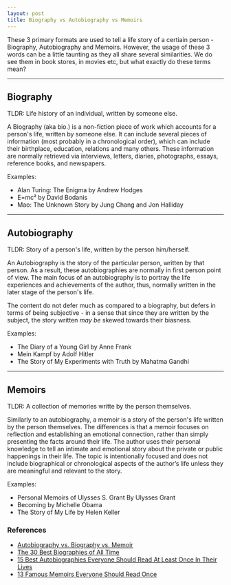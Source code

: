 ```yaml
---
layout: post
title: Biography vs Autobiography vs Memoirs
---
```


These 3 primary formats are used to tell a life story of a certiain person - Biography, Autobiography and Memoirs. However, the usage of these 3 words can be a little taunting as they all share several similarities. We do see them in book stores, in movies etc, but what exactly do these terms mean?

---

## Biography

TLDR: Life history of an individual, written by someone else.

A Biography (aka bio.) is a non-fiction piece of work which accounts for a person's life, written by someone else. It can include several pieces of information (most probably in a chronological order), which can include their birthplace, education, relations and many others. These information are normally retrieved via interviews, letters, diaries, photographs, essays, reference books, and newspapers.

Examples:

- Alan Turing: The Enigma by Andrew Hodges
- E=mc² by David Bodanis
- Mao: The Unknown Story by Jung Chang and Jon Halliday

---

## Autobiography

TLDR: Story of a person's life, written by the person him/herself.

An Autobiography is the story of the particular person, written by that person. As a result, these autobiographies are normally in first person point of view. The main focus of an autobiography is to portray the life experiences and achievements of the author, thus, normally written in the later stage of the person's life.

The content do not defer much as compared to a biography, but defers in terms of being subjective - in a sense that since they are written by the subject, the story written _may be_ skewed towards their biasness.

Examples:

- The Diary of a Young Girl by Anne Frank
- Mein Kampf by Adolf Hitler
- The Story of My Experiments with Truth by Mahatma Gandhi

---

## Memoirs

TLDR: A collection of memories writte by the person themselves.

Similarly to an autobiography, a memoir is a story of the person's life written by the person themselves. The differences is that a memoir focuses on reflection and establishing an emotional connection, rather than simply presenting the facts around their life. The author uses their personal knowledge to tell an intimate and emotional story about the private or public happenings in their life. The topic is intentionally focused and does not include biographical or chronological aspects of the author’s life unless they are meaningful and relevant to the story.

Examples:

- Personal Memoirs of Ulysses S. Grant By Ulysses Grant
- Becoming by Michelle Obama
- The Story of My Life by Helen Keller

### References

- [Autobiography vs. Biography vs. Memoir](https://www.blurb.com/blog/memoirs-biographies-autobiographies)
- [The 30 Best Biographies of All Time](https://reedsy.com/discovery/blog/best-biographies)
- [15 Best Autobiographies Everyone Should Read At Least Once In Their Lives](https://www.lifehack.org/articles/communication/15-best-autobiographies-everyone-should-read-least-once-their-life.html)
- [13 Famous Memoirs Everyone Should Read Once](https://earlybirdbooks.com/10-famous-memoirs-everyone-should-read-once)
